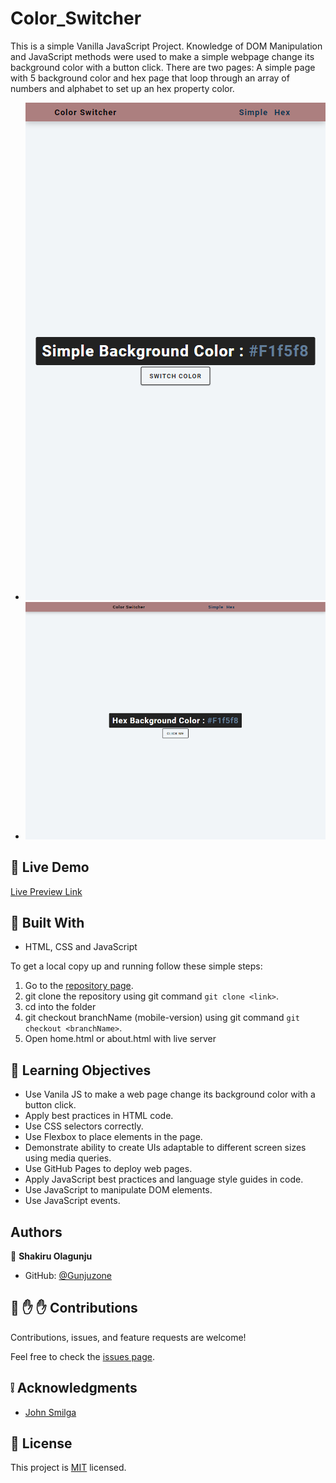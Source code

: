 # Color_Switcher

This is a simple Vanilla JavaScript Project. Knowledge of DOM Manipulation and JavaScript methods were used to make a simple webpage change its background color with a button click.
There are two pages: A simple page with 5 background color and hex page that loop through an array of numbers and alphabet to set up an hex property color.

- ![screenshot](./Assets/simple.png)
- ![screenshot](./Assets/hex.png)

## :red_circle: Live Demo

[Live Preview Link](https://gunjuzone.github.io/Color_Switcher/)

## :hammer: Built With

- HTML, CSS and JavaScript

To get a local copy up and running follow these simple steps:

1. Go to the [repository page](https://github.com/Gunjuzone/Color_Switcher/development_branch).
2. git clone the repository using git command `git clone <link>`.
3. cd into the folder
4. git checkout branchName (mobile-version) using git command `git checkout <branchName>`.
5. Open home.html or about.html with live server

## :blue_book: Learning Objectives

- Use Vanila JS to make a web page change its background color with a button click.
- Apply best practices in HTML code.
- Use CSS selectors correctly.
- Use Flexbox to place elements in the page.
- Demonstrate ability to create UIs adaptable to different screen sizes using media queries.
- Use GitHub Pages to deploy web pages.
- Apply JavaScript best practices and language style guides in code.
- Use JavaScript to manipulate DOM elements.
- Use JavaScript events.

## Authors

👤 **Shakiru Olagunju**

- GitHub: [@Gunjuzone](https://github.com/Gunjuzone)

## 🤝 :raised_hand: :raised_hand: Contributions

Contributions, issues, and feature requests are welcome!

Feel free to check the [issues page](https://github.com/Gunjuzone/Color_Switcher/issues).

## :grey_exclamation: Acknowledgments

- [John Smilga](https://www.johnsmilga.com/)

## 📝 License

This project is [MIT](LICENSE) licensed.

